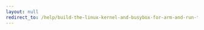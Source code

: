```yaml
---
layout: null
redirect_to: /help/build-the-linux-kernel-and-busybox-for-arm-and-run-them-on-qemu/
---
```

